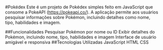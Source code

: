 #Pokédex
Este é um projeto de Pokédex simples feito em JavaScript que consome a PokeAPI (https://pokeapi.co/). A aplicação permite aos usuários pesquisar informações sobre Pokémon, incluindo detalhes como nome, tipo, habilidades e imagem.

##Funcionalidades
Pesquisar Pokémon por nome ou ID
Exibir detalhes do Pokémon, incluindo nome, tipo, habilidades e imagem
Interface de usuário amigável e responsiva
##Tecnologias Utilizadas
JavaScript
HTML
CSS
